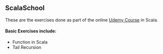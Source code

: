 ## ScalaSchool
These are the exercises done as part of the online [Udemy Course](https://www.udemy.com/course/rock-the-jvm-scala-for-beginners/)  in Scala.

#### Basic Exercises include: 
* Function in Scala
* Tail Recursion

